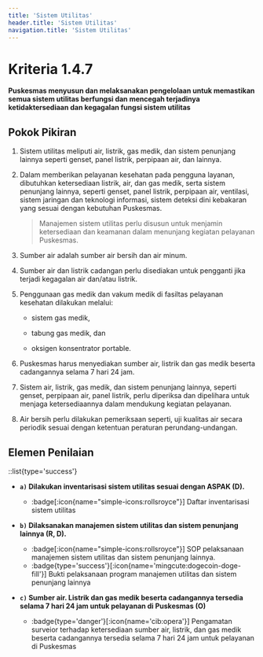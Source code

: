 ```yaml
---
title: 'Sistem Utilitas'
header.title: 'Sistem Utilitas'
navigation.title: 'Sistem Utilitas'
---
```


# Kriteria 1.4.7 
**Puskesmas menyusun dan melaksanakan pengelolaan untuk memastikan semua sistem utilitas berfungsi dan mencegah terjadinya ketidaktersediaan dan kegagalan fungsi sistem utilitas** 

## Pokok Pikiran 

1. Sistem utilitas meliputi air, listrik, gas medik, dan sistem penunjang lainnya seperti genset, panel listrik, perpipaan air, dan lainnya. 

2. Dalam memberikan pelayanan kesehatan pada pengguna layanan, dibutuhkan ketersediaan  listrik, air, dan gas medik, serta sistem penunjang lainnya, seperti genset, panel listrik, perpipaan air, ventilasi, sistem jaringan dan teknologi informasi, sistem deteksi dini kebakaran yang sesuai dengan kebutuhan Puskesmas. 
   > Manajemen sistem utilitas perlu disusun untuk menjamin ketersediaan dan keamanan dalam menunjang kegiatan pelayanan Puskesmas. 

3. Sumber air adalah sumber air bersih dan air minum. 

4. Sumber air dan listrik cadangan perlu disediakan untuk pengganti jika terjadi kegagalan air dan/atau listrik. 

5. Penggunaan gas medik dan vakum medik di fasiltas pelayanan kesehatan dilakukan melalui: 

    - sistem gas medik, 

    - tabung gas medik, dan 

    - oksigen konsentrator portable. 

6. Puskesmas harus menyediakan sumber air, listrik dan gas medik beserta cadangannya selama 7 hari 24 jam. 

7. Sistem air, listrik, gas medik, dan sistem penunjang lainnya, seperti genset, perpipaan air, panel listrik, perlu diperiksa dan dipelihara untuk menjaga ketersediaannya dalam mendukung kegiatan pelayanan. 

8. Air bersih perlu dilakukan pemeriksaan seperti, uji kualitas air secara periodik sesuai dengan ketentuan peraturan perundang-undangan. 

## Elemen Penilaian 
::list{type='success'}
- **`a)` Dilakukan inventarisasi sistem utilitas sesuai dengan ASPAK (D).**

  - :badge[:icon{name="simple-icons:rollsroyce"}] Daftar inventarisasi sistem utilitas 

- **`b)` Dilaksanakan manajemen sistem utilitas dan sistem penunjang lainnya (R, D).**

  - :badge[:icon{name="simple-icons:rollsroyce"}] SOP pelaksanaan manajemen sistem utilitas dan sistem penunjang lainnya. 
  - :badge{type='success'}[:icon{name='mingcute:dogecoin-doge-fill'}] Bukti pelaksanaan program manajemen utilitas dan sistem penunjang lainnya

- **`c)` Sumber air. Listrik dan gas medik beserta cadangannya tersedia selama 7 hari 24 jam untuk pelayanan di Puskesmas (O)**

  - :badge{type='danger'}[:icon{name='cib:opera'}] Pengamatan surveior terhadap ketersediaan sumber air, listrik, dan gas medik beserta cadangannya tersedia selama 7 hari 24 jam untuk pelayanan di Puskesmas 
